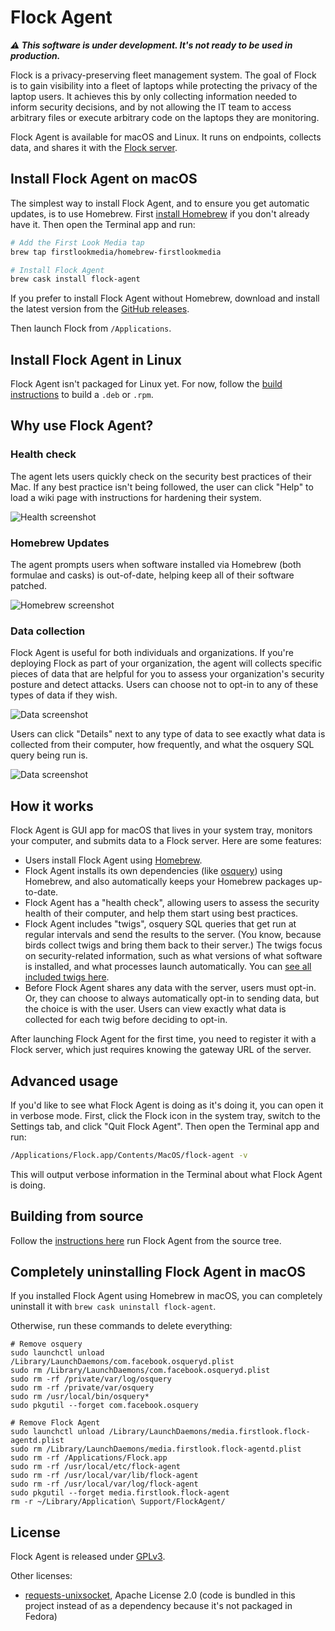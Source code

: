 # Flock Agent

_**⚠️ This software is under development. It's not ready to be used in production.**_

Flock is a privacy-preserving fleet management system. The goal of Flock is to gain visibility into a fleet of laptops while protecting the privacy of the laptop users. It achieves this by only collecting information needed to inform security decisions, and by not allowing the IT team to access arbitrary files or execute arbitrary code on the laptops they are monitoring.

Flock Agent is available for macOS and Linux. It runs on endpoints, collects data, and shares it with the [Flock server](https://github.com/firstlookmedia/flock).

## Install Flock Agent on macOS

The simplest way to install Flock Agent, and to ensure you get automatic updates, is to use Homebrew. First [install Homebrew](https://brew.sh/) if you don't already have it. Then open the Terminal app and run:

```sh
# Add the First Look Media tap
brew tap firstlookmedia/homebrew-firstlookmedia

# Install Flock Agent
brew cask install flock-agent
```

If you prefer to install Flock Agent without Homebrew, download and install the latest version from the [GitHub releases](https://github.com/firstlookmedia/flock-agent/releases).

Then launch Flock from `/Applications`.

## Install Flock Agent in Linux

Flock Agent isn't packaged for Linux yet. For now, follow the [build instructions](./BUILD.md) to build a `.deb` or `.rpm`.

## Why use Flock Agent?

### Health check

The agent lets users quickly check on the security best practices of their Mac. If any best practice isn't being followed, the user can click "Help" to load a wiki page with instructions for hardening their system.

![Health screenshot](./assets/screenshot1.png)

### Homebrew Updates

The agent prompts users when software installed via Homebrew (both formulae and casks) is out-of-date, helping keep all of their software patched.

![Homebrew screenshot](./assets/screenshot4.png)

### Data collection

Flock Agent is useful for both individuals and organizations. If you're deploying Flock as part of your organization, the agent will collects specific pieces of data that are helpful for you to assess your organization's security posture and detect attacks. Users can choose not to opt-in to any of these types of data if they wish.

![Data screenshot](./assets/screenshot2.png)

Users can click "Details" next to any type of data to see exactly what data is collected from their computer, how frequently, and what the osquery SQL query being run is.

![Data screenshot](./assets/screenshot3.png)

## How it works

Flock Agent is GUI app for macOS that lives in your system tray, monitors your computer, and submits data to a Flock server. Here are some features:

- Users install Flock Agent using [Homebrew](https://brew.sh/).
- Flock Agent installs its own dependencies (like [osquery](https://osquery.io/)) using Homebrew, and also automatically keeps your Homebrew packages up-to-date.
- Flock Agent has a "health check", allowing users to assess the security health of their computer, and help them start using best practices.
- Flock Agent includes "twigs", osquery SQL queries that get run at regular intervals and send the results to the server. (You know, because birds collect twigs and bring them back to their server.) The twigs focus on security-related information, such as what versions of what software is installed, and what processes launch automatically. You can [see all included twigs here](./flock_agent/twigs.py).
- Before Flock Agent shares any data with the server, users must opt-in. Or, they can choose to always automatically opt-in to sending data, but the choice is with the user. Users can view exactly what data is collected for each twig before deciding to opt-in.

After launching Flock Agent for the first time, you need to register it with a Flock server, which just requires knowing the gateway URL of the server.

## Advanced usage

If you'd like to see what Flock Agent is doing as it's doing it, you can open it in verbose mode. First, click the Flock icon in the system tray, switch to the Settings tab, and click "Quit Flock Agent". Then open the Terminal app and run:

```sh
/Applications/Flock.app/Contents/MacOS/flock-agent -v
```

This will output verbose information in the Terminal about what Flock Agent is doing.

## Building from source

Follow the [instructions here](./BUILD.md) run Flock Agent from the source tree.

## Completely uninstalling Flock Agent in macOS

If you installed Flock Agent using Homebrew in macOS, you can completely uninstall it with `brew cask uninstall flock-agent`.

Otherwise, run these commands to delete everything:

```
# Remove osquery
sudo launchctl unload /Library/LaunchDaemons/com.facebook.osqueryd.plist
sudo rm /Library/LaunchDaemons/com.facebook.osqueryd.plist
sudo rm -rf /private/var/log/osquery
sudo rm -rf /private/var/osquery
sudo rm /usr/local/bin/osquery*
sudo pkgutil --forget com.facebook.osquery

# Remove Flock Agent
sudo launchctl unload /Library/LaunchDaemons/media.firstlook.flock-agentd.plist
sudo rm /Library/LaunchDaemons/media.firstlook.flock-agentd.plist
sudo rm -rf /Applications/Flock.app
sudo rm -rf /usr/local/etc/flock-agent
sudo rm -rf /usr/local/var/lib/flock-agent
sudo rm -rf /usr/local/var/log/flock-agent
sudo pkgutil --forget media.firstlook.flock-agent
rm -r ~/Library/Application\ Support/FlockAgent/
```

## License

Flock Agent is released under [GPLv3](./LICENSE.md).

Other licenses:

* [requests-unixsocket](https://github.com/msabramo/requests-unixsocket/), Apache License 2.0 (code is bundled in this project instead of as a dependency because it's not packaged in Fedora)